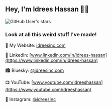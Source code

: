 ## Hey, I'm Idrees Hassan 👋🏽

![GitHub User's stars](https://img.shields.io/github/stars/idreesinc?style=flat)

### Look at all this weird stuff I've made!

🔭 My Website: [idreesinc.com](https://idreesinc.com)

💼 LinkedIn: [www.linkedin.com/in/idrees-hassan](https://www.linkedin.com/in/idrees-hassan)

🏙️ Bluesky: [@idreesinc.com](https://bsky.app/profile/idreesinc.com)

📺 YouTube: [www.youtube.com/idreeshassan](https://www.youtube.com/idreeshassan)

📸 Instagram: [@idreesinc](https://www.instagram.com/idreesinc/)
